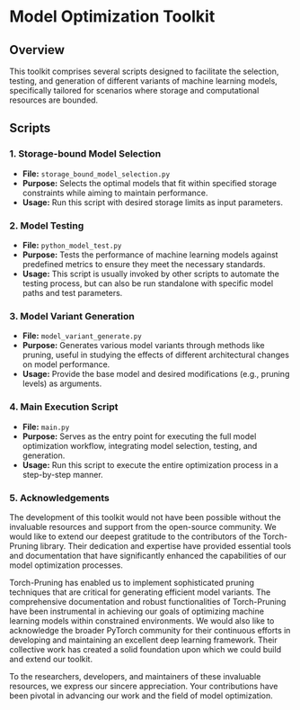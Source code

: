 # Model Optimization Toolkit

## Overview
This toolkit comprises several scripts designed to facilitate the selection, testing, and generation of different variants of machine learning models, specifically tailored for scenarios where storage and computational resources are bounded.

## Scripts

### 1. Storage-bound Model Selection
- **File:** `storage_bound_model_selection.py`
- **Purpose:** Selects the optimal models that fit within specified storage constraints while aiming to maintain performance.
- **Usage:** Run this script with desired storage limits as input parameters.

### 2. Model Testing
- **File:** `python_model_test.py`
- **Purpose:** Tests the performance of machine learning models against predefined metrics to ensure they meet the necessary standards.
- **Usage:** This script is usually invoked by other scripts to automate the testing process, but can also be run standalone with specific model paths and test parameters.

### 3. Model Variant Generation
- **File:** `model_variant_generate.py`
- **Purpose:** Generates various model variants through methods like pruning, useful in studying the effects of different architectural changes on model performance.
- **Usage:** Provide the base model and desired modifications (e.g., pruning levels) as arguments.

### 4. Main Execution Script
- **File:** `main.py`
- **Purpose:** Serves as the entry point for executing the full model optimization workflow, integrating model selection, testing, and generation.
- **Usage:** Run this script to execute the entire optimization process in a step-by-step manner.


### 5. Acknowledgements
The development of this toolkit would not have been possible without the invaluable resources and support from the open-source community. We would like to extend our deepest gratitude to the contributors of the Torch-Pruning library. Their dedication and expertise have provided essential tools and documentation that have significantly enhanced the capabilities of our model optimization processes.

Torch-Pruning has enabled us to implement sophisticated pruning techniques that are critical for generating efficient model variants. The comprehensive documentation and robust functionalities of Torch-Pruning have been instrumental in achieving our goals of optimizing machine learning models within constrained environments. We would also like to acknowledge the broader PyTorch community for their continuous efforts in developing and maintaining an excellent deep learning framework. Their collective work has created a solid foundation upon which we could build and extend our toolkit.

To the researchers, developers, and maintainers of these invaluable resources, we express our sincere appreciation. Your contributions have been pivotal in advancing our work and the field of model optimization.